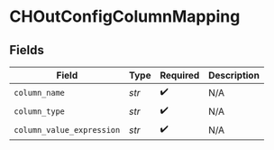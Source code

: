 # CHOutConfigColumnMapping


## Fields

| Field                     | Type                      | Required                  | Description               |
| ------------------------- | ------------------------- | ------------------------- | ------------------------- |
| `column_name`             | *str*                     | :heavy_check_mark:        | N/A                       |
| `column_type`             | *str*                     | :heavy_check_mark:        | N/A                       |
| `column_value_expression` | *str*                     | :heavy_check_mark:        | N/A                       |